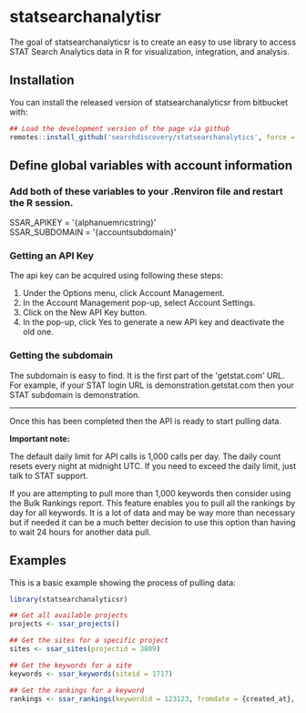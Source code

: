 # statsearchanalytisr

The goal of statsearchanalyticsr is to create an easy to use library to access STAT Search Analytics data in R for visualization, integration, and analysis.

## Installation

You can install the released version of statsearchanalyticsr from bitbucket with:

``` r
## Load the development version of the page via github
remotes::install_github('searchdiscovery/statsearchanalytics', force = T)
```

## Define global variables with account information

### Add both of these variables to your .Renviron file and restart the R session.

SSAR_APIKEY = '{alphanuemricstring}'  
SSAR_SUBDOMAIN = '{accountsubdomain}'

### Getting an API Key

The api key can be acquired using following these steps:

1. Under the Options menu, click Account Management.
2. In the Account Management pop-up, select Account Settings.
3. Click on the New API Key button.
4. In the pop-up, click Yes to generate a new API key and deactivate the old one.

### Getting the subdomain

The subdomain is easy to find. It is the first part of the 'getstat.com' URL. For example, if your STAT login URL is demonstration.getstat.com then your STAT subdomain is demonstration.

*** 

Once this has been completed then the API is ready to start pulling data.  

**Important note:**

The default daily limit for API calls is 1,000 calls per day. The daily count resets every night at midnight UTC. If you need to exceed the daily limit, just talk to STAT support.

If you are attempting to pull more than 1,000 keywords then consider using the Bulk Rankings report. This feature enables you to pull all the rankings by day for all keywords. It is a lot of data and may be way more than necessary but if needed it can be a much better decision to use this option than having to wait 24 hours for another data pull.

## Examples

This is a basic example showing the process of pulling data:

``` r
library(statsearchanalyticsr)

## Get all available projects
projects <- ssar_projects()

## Get the sites for a specific project
sites <- ssar_sites(projectid = 3809)

## Get the keywords for a site
keywords <- ssar_keywords(siteid = 1717)

## Get the rankings for a keyword
rankings <- ssar_rankings(keywordid = 123123, fromdate = {created_at}, todate = Sys.Date()-1)
```

